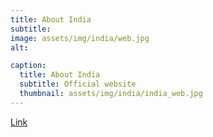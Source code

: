 ```yaml
---
title: About India
subtitle: 
image: assets/img/india/web.jpg
alt: 

caption:
  title: About India
  subtitle: Official website
  thumbnail: assets/img/india/india_web.jpg
---
```


<a href="https://www.incredibleindia.org/content/incredible-india-v2/en.html" target="_blank" rel="noopener noreferrer">Link</a>